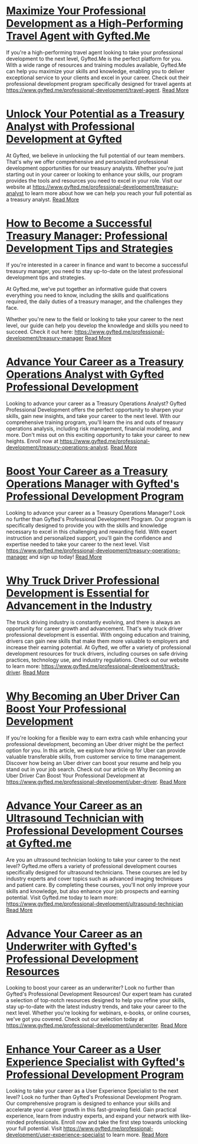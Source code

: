 # [Maximize Your Professional Development as a High-Performing Travel Agent with Gyfted.Me](https://www.gyfted.me/professional-development/travel-agent)

If you're a high-performing travel agent looking to take your professional development to the next level, Gyfted.Me is the perfect platform for you. With a wide range of resources and training modules available, Gyfted.Me can help you maximize your skills and knowledge, enabling you to deliver exceptional service to your clients and excel in your career. Check out their professional development program specifically designed for travel agents at https://www.gyfted.me/professional-development/travel-agent. [Read More](https://www.gyfted.me/professional-development/travel-agent)

# [Unlock Your Potential as a Treasury Analyst with Professional Development at Gyfted](https://www.gyfted.me/professional-development/treasury-analyst)

At Gyfted, we believe in unlocking the full potential of our team members. That's why we offer comprehensive and personalized professional development opportunities for our treasury analysts. Whether you're just starting out in your career or looking to enhance your skills, our program provides the tools and resources you need to excel in your role. Visit our website at https://www.gyfted.me/professional-development/treasury-analyst to learn more about how we can help you reach your full potential as a treasury analyst. [Read More](https://www.gyfted.me/professional-development/treasury-analyst)

# [How to Become a Successful Treasury Manager: Professional Development Tips and Strategies](https://www.gyfted.me/professional-development/treasury-manager)

If you're interested in a career in finance and want to become a successful treasury manager, you need to stay up-to-date on the latest professional development tips and strategies. 

At Gyfted.me, we've put together an informative guide that covers everything you need to know, including the skills and qualifications required, the daily duties of a treasury manager, and the challenges they face. 

Whether you're new to the field or looking to take your career to the next level, our guide can help you develop the knowledge and skills you need to succeed. Check it out here: https://www.gyfted.me/professional-development/treasury-manager [Read More](https://www.gyfted.me/professional-development/treasury-manager)

# [Advance Your Career as a Treasury Operations Analyst with Gyfted Professional Development](https://www.gyfted.me/professional-development/treasury-operations-analyst)

Looking to advance your career as a Treasury Operations Analyst? Gyfted Professional Development offers the perfect opportunity to sharpen your skills, gain new insights, and take your career to the next level. With our comprehensive training program, you'll learn the ins and outs of treasury operations analysis, including risk management, financial modeling, and more. Don't miss out on this exciting opportunity to take your career to new heights. Enroll now at https://www.gyfted.me/professional-development/treasury-operations-analyst. [Read More](https://www.gyfted.me/professional-development/treasury-operations-analyst)

# [Boost Your Career as a Treasury Operations Manager with Gyfted's Professional Development Program](https://www.gyfted.me/professional-development/treasury-operations-manager)

Looking to advance your career as a Treasury Operations Manager? Look no further than Gyfted's Professional Development Program. Our program is specifically designed to provide you with the skills and knowledge necessary to excel in this challenging and rewarding field. With expert instruction and personalized support, you'll gain the confidence and expertise needed to take your career to the next level. Visit https://www.gyfted.me/professional-development/treasury-operations-manager and sign up today! [Read More](https://www.gyfted.me/professional-development/treasury-operations-manager)

# [Why Truck Driver Professional Development is Essential for Advancement in the Industry](https://www.gyfted.me/professional-development/truck-driver)

The truck driving industry is constantly evolving, and there is always an opportunity for career growth and advancement. That's why truck driver professional development is essential. With ongoing education and training, drivers can gain new skills that make them more valuable to employers and increase their earning potential. At Gyfted, we offer a variety of professional development resources for truck drivers, including courses on safe driving practices, technology use, and industry regulations. Check out our website to learn more: https://www.gyfted.me/professional-development/truck-driver. [Read More](https://www.gyfted.me/professional-development/truck-driver)

# [Why Becoming an Uber Driver Can Boost Your Professional Development](https://www.gyfted.me/professional-development/uber-driver)

If you're looking for a flexible way to earn extra cash while enhancing your professional development, becoming an Uber driver might be the perfect option for you. In this article, we explore how driving for Uber can provide valuable transferable skills, from customer service to time management. Discover how being an Uber driver can boost your resume and help you stand out in your job search. Check out our article on Why Becoming an Uber Driver Can Boost Your Professional Development at https://www.gyfted.me/professional-development/uber-driver. [Read More](https://www.gyfted.me/professional-development/uber-driver)

# [Advance Your Career as an Ultrasound Technician with Professional Development Courses at Gyfted.me](https://www.gyfted.me/professional-development/ultrasound-technician)

Are you an ultrasound technician looking to take your career to the next level? Gyfted.me offers a variety of professional development courses specifically designed for ultrasound technicians. These courses are led by industry experts and cover topics such as advanced imaging techniques and patient care. By completing these courses, you'll not only improve your skills and knowledge, but also enhance your job prospects and earning potential. Visit Gyfted.me today to learn more: https://www.gyfted.me/professional-development/ultrasound-technician [Read More](https://www.gyfted.me/professional-development/ultrasound-technician)

# [Advance Your Career as an Underwriter with Gyfted's Professional Development Resources](https://www.gyfted.me/professional-development/underwriter)

Looking to boost your career as an underwriter? Look no further than Gyfted's Professional Development Resources! Our expert team has curated a selection of top-notch resources designed to help you refine your skills, stay up-to-date with the latest industry trends, and take your career to the next level. Whether you're looking for webinars, e-books, or online courses, we've got you covered. Check out our selection today at https://www.gyfted.me/professional-development/underwriter. [Read More](https://www.gyfted.me/professional-development/underwriter)

# [Enhance Your Career as a User Experience Specialist with Gyfted's Professional Development Program](https://www.gyfted.me/professional-development/user-experience-specialist)

Looking to take your career as a User Experience Specialist to the next level? Look no further than Gyfted's Professional Development Program. Our comprehensive program is designed to enhance your skills and accelerate your career growth in this fast-growing field. Gain practical experience, learn from industry experts, and expand your network with like-minded professionals. Enroll now and take the first step towards unlocking your full potential. Visit https://www.gyfted.me/professional-development/user-experience-specialist to learn more. [Read More](https://www.gyfted.me/professional-development/user-experience-specialist)

